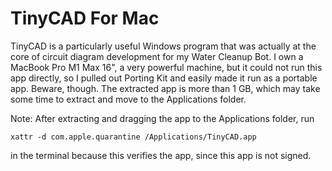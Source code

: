 # TinyCAD For Mac
TinyCAD is a particularly useful Windows program that was actually at the core of circuit diagram development for my Water Cleanup Bot. I own a MacBook Pro M1 Max 16", a very powerful machine, but it could not run this app directly, so I pulled out Porting Kit and easily made it run as a portable app. Beware, though. The extracted app is more than 1 GB, which may take some time to extract and move to the Applications folder.

Note: After extracting and dragging the app to the Applications folder, run
```
xattr -d com.apple.quarantine /Applications/TinyCAD.app
```
in the terminal because this verifies the app, since this app is not signed.

